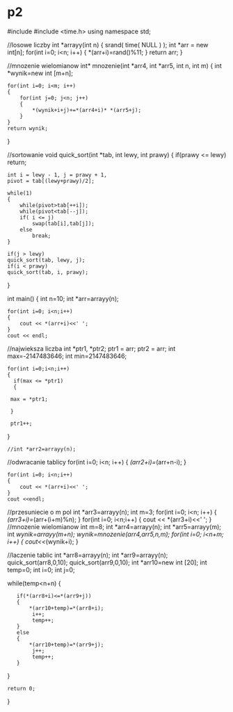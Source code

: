 # p2

#include <iostream>
#include <time.h>
using namespace std;

//losowe liczby
int *arrayy(int n)
{
   srand( time( NULL ) );
	int *arr = new int[n];
	for(int i=0; i<n; i++)
	{
		*(arr+i)=rand()%11;
	}
	return arr;
}

//mnozenie wielomianow
int* mnozenie(int *arr4, int *arr5, int n, int m)
{
    int *wynik=new int [m+n];
    
    for(int i=0; i<m; i++)
    {
        for(int j=0; j<n; j++)
        {
            *(wynik+i+j)+=*(arr4+i)* *(arr5+j);
        }
    }
    return wynik;
}

//sortowanie
    void quick_sort(int *tab, int lewy, int prawy)
{
	if(prawy <= lewy) return;
	
	int i = lewy - 1, j = prawy + 1, 
	pivot = tab[(lewy+prawy)/2]; 
	
	while(1)
	{
		while(pivot>tab[++i]);
		while(pivot<tab[--j]);
		if( i <= j)
			swap(tab[i],tab[j]);
		else
			break;
	}

	if(j > lewy)
	quick_sort(tab, lewy, j);
	if(i < prawy)
	quick_sort(tab, i, prawy);
}


int main()
{
	int n=10;
	int *arr=arrayy(n);
    
	for(int i=0; i<n;i++)
	{
		cout << *(arr+i)<<' ';
	}
    cout << endl;

//najwieksza liczba
    int *ptr1, *ptr2;
    ptr1 = arr;
    ptr2 = arr;
    int max=-2147483646;
    int min=2147483646;

    for(int i=0;i<n;i++)
    {
      if(max <= *ptr1)
      {

     max = *ptr1;

     }

     ptr1++;

   }

    //int *arr2=arrayy(n);
//odwracanie tablicy
    for(int i=0; i<n; i++)
    {
        *(arr2+i)=*(arr+n-i);
    }

    for(int i=0; i<n;i++)
	{
		cout << *(arr+i)<<' ';
	}
    cout <<endl;

//przesuniecie o m pol
int *arr3=arrayy(n);
int m=3;
for(int i=0; i<n; i++)
{
    *(arr3+i)=*(arr+(i+m)%n);
}
for(int i=0; i<n;i++)
	{
		cout << *(arr3+i)<<' ';
	}
//mnozenie wielomianow
int m=8;
    int *arr4=arrayy(n);
    int *arr5=arrayy(m);
    int *wynik=arrayy(m+n);
    wynik=mnozenie(arr4,arr5,n,m);
    for(int i=0; i<n+m; i++)
    {
        cout<<*(wynik+i);
    }
    
//laczenie tablic
   int *arr8=arrayy(n);
   int *arr9=arrayy(n);
   quick_sort(arr8,0,10);
   quick_sort(arr9,0,10);
   int *arr10=new int [20];
   int temp=0;
   int i=0;
   int j=0;
   
   while(temp<n+n)
   {
       
       if(*(arr8+i)<=*(arr9+j))
       {
           *(arr10+temp)=*(arr8+i);
            i++;
            temp++;
       }
       else
       {
           *(arr10+temp)=*(arr9+j);
            j++;
            temp++;
       }
   }
    
    

	return 0;
}




